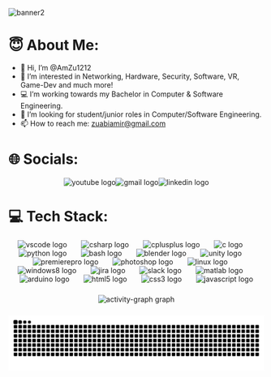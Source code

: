 ![banner2](https://github.com/user-attachments/assets/4b1dd3ff-2bb6-4d85-8f8f-bab8d1c6c952)
# 😇 About Me:

- 👋 Hi, I’m @AmZu1212
- 👀 I’m interested in Networking, Hardware, Security, Software, VR, Game-Dev and much more!
- 💻 I’m working towards my Bachelor in Computer & Software Engineering.
- 🤝 I’m looking for student/junior roles in Computer/Software Engineering.
- 📫 How to reach me:
             zuabiamir@gmail.com

###

# 🌐 Socials:
<div align="center" style="text-align: center;">
  <a href="https://www.youtube.com/@amzu1252" target="_blank" style="text-decoration: none; display: inline-block;">
    <img src="https://raw.githubusercontent.com/maurodesouza/profile-readme-generator/master/src/assets/icons/social/youtube/default.svg" width="52" height="40" alt="youtube logo" />
  </a><a href="mailto:zuabiamir@gmail.com" target="_blank" style="text-decoration: none; display: inline-block;">
    <img src="https://raw.githubusercontent.com/maurodesouza/profile-readme-generator/master/src/assets/icons/social/gmail/default.svg" width="52" height="40" alt="gmail logo" />
  </a><a href="https://www.linkedin.com/in/amzu12/" target="_blank" style="text-decoration: none; display: inline-block;">
    <img src="https://raw.githubusercontent.com/maurodesouza/profile-readme-generator/master/src/assets/icons/social/linkedin/default.svg" width="52" height="40" alt="linkedin logo" />
  </a>
</div>

###

# 💻 Tech Stack:
<div align="center">
  <img src="https://cdn.jsdelivr.net/gh/devicons/devicon/icons/vscode/vscode-original.svg" height="41" alt="vscode logo"  />
  <img width="20" />
  <img src="https://cdn.jsdelivr.net/gh/devicons/devicon/icons/csharp/csharp-original.svg" height="41" alt="csharp logo"  />
  <img width="20" />
  <img src="https://cdn.jsdelivr.net/gh/devicons/devicon/icons/cplusplus/cplusplus-original.svg" height="41" alt="cplusplus logo"  />
  <img width="20" />
  <img src="https://cdn.jsdelivr.net/gh/devicons/devicon/icons/c/c-original.svg" height="41" alt="c logo"  />
  <img width="20" />
  <img src="https://cdn.jsdelivr.net/gh/devicons/devicon/icons/python/python-original.svg" height="41" alt="python logo"  />
  <img width="20" />
  <img src="https://cdn.jsdelivr.net/gh/devicons/devicon/icons/bash/bash-original.svg" height="41" alt="bash logo"  />
  <img width="20" />
  <img src="https://cdn.jsdelivr.net/gh/devicons/devicon/icons/blender/blender-original.svg" height="41" alt="blender logo"  />
  <img width="20" />
  <img src="https://cdn.jsdelivr.net/gh/devicons/devicon/icons/unity/unity-original.svg" height="41" alt="unity logo"  />
  <img width="20" />
  <img src="https://cdn.jsdelivr.net/gh/devicons/devicon/icons/premierepro/premierepro-plain.svg" height="41" alt="premierepro logo"  />
  <img width="20" />
  <img src="https://cdn.jsdelivr.net/gh/devicons/devicon/icons/photoshop/photoshop-plain.svg" height="41" alt="photoshop logo"  />
  <img width="20" />
  <img src="https://cdn.jsdelivr.net/gh/devicons/devicon/icons/linux/linux-original.svg" height="41" alt="linux logo"  />
  <img width="20" />
  <img src="https://cdn.jsdelivr.net/gh/devicons/devicon/icons/windows8/windows8-original.svg" height="41" alt="windows8 logo"  />
  <img width="20" />
  <img src="https://cdn.jsdelivr.net/gh/devicons/devicon/icons/jira/jira-original.svg" height="41" alt="jira logo"  />
  <img width="20" />
  <img src="https://cdn.jsdelivr.net/gh/devicons/devicon/icons/slack/slack-original.svg" height="41" alt="slack logo"  />
  <img width="20" />
  <img src="https://cdn.jsdelivr.net/gh/devicons/devicon/icons/matlab/matlab-original.svg" height="41" alt="matlab logo"  />
  <img width="20" />
  <img src="https://cdn.jsdelivr.net/gh/devicons/devicon/icons/arduino/arduino-original.svg" height="41" alt="arduino logo"  />
  <img width="20" />
  <img src="https://cdn.jsdelivr.net/gh/devicons/devicon/icons/html5/html5-original.svg" height="41" alt="html5 logo"  />
  <img width="20" />
  <img src="https://cdn.jsdelivr.net/gh/devicons/devicon/icons/css3/css3-original.svg" height="41" alt="css3 logo"  />
  <img width="20" />
  <img src="https://cdn.jsdelivr.net/gh/devicons/devicon/icons/javascript/javascript-original.svg" height="41" alt="javascript logo"  />
</div>

###

<div align="center">
  <img src="https://github-readme-activity-graph.vercel.app/graph?username=AmZu1212&radius=16&theme=react&area=true&order=5" height="300" alt="activity-graph graph"  />
</div>

###

<img src="https://raw.githubusercontent.com/AmZu1212/AmZu1212/output/snake.svg" alt="Snake animation" />

###
